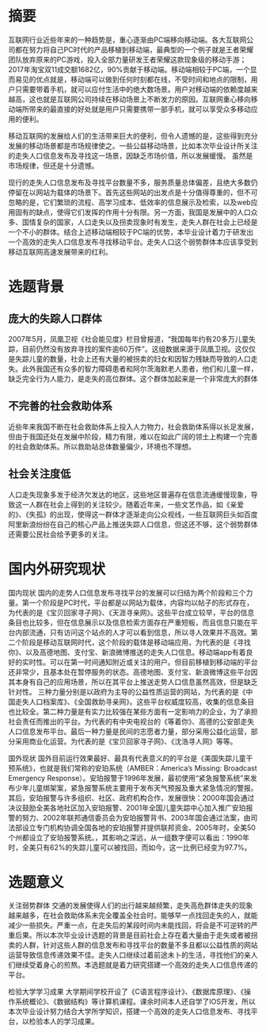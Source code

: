# 摘要
互联网行业近些年来的一种趋势是，重心逐渐由PC端移向移动端。各大互联网公司都在努力将自己PC时代的产品移植到移动端，最典型的一个例子就是王者荣耀团队放弃原来的PC游戏，投入全部力量研发王者荣耀这款现象级的移动手游；2017年淘宝双11成交额1682亿，90%贡献于移动端。移动端相较于PC端，一个显而易见的优点就是，移动端可以做到任何时刻都在线，不受时间和地点的限制，用户只需要带着手机，就可以应付生活中的绝大数场景。用户对移动端的依赖度越来越高，这也就是互联网公司持续在移动场景上不断发力的原因。互联网重心移向移动端所带来的最直接的好处就是用户只需要携带一部手机，就可以享受众多移动应用的便利。

移动互联网的发展给人们的生活带来巨大的便利，但令人遗憾的是，这些得到充分发展的移动场景都是市场规律使之。一些公益移动场景，比如本次毕业设计所关注的走失人口信息发布及寻找这一场景，因缺乏市场价值，所以发展缓慢。  虽然是市场规律，但还是十分遗憾。


现行的走失人口信息发布及寻找平台数量不多，服务质量总体偏差，且绝大多数仍停留在以网站为载体的场景下。首先这些网站的出发点是十分值得尊重的，但不可忽略的是，它们繁琐的流程、高学习成本、低效率的信息展示及检索，以及web应用固有的缺点，使得它们发挥的作用十分有限。另一方面，我国是发展中的人口众多、国情复杂的国家，人口走失以及拐卖现象时有发生，走失人群在社会上已经是一个不小的群体。结合上述移动端相较于PC端的优势，本毕业设计着力于研发出一个高效的走失人口信息发布寻找移动平台。走失人口这个弱势群体本应该享受到移动互联网高速发展带来的红利。

# 选题背景

## 庞大的失踪人口群体
2007年5月，凤凰卫视《社会能见度》栏目曾报道，“我国每年约有20多万儿童失踪，目前仍然没有放弃寻找的案件逾60万件”。这组数据来源于凤凰卫视。这仅仅是失踪儿童的数量，社会上还有大量的被拐卖的妇女和因智力残缺而导致的人口走失。此外我国还有众多的智力障碍患者和阿尔茨海默老人患者，他们和儿童一样，缺乏完全行为人能力，是走失的高位群体。这个群体加起来是一个非常庞大的群体

## 不完善的社会救助体系
近些年来我国不断在社会救助体系上投入人力物力，社会救助体系得以长足发展，但由于我国还处在发展中阶段，精力有限，难以在如此广阔的领土上构建一个完善的社会救助体系。所以救助站总体数量偏少，环境也不理想。

## 社会关注度低
人口走失现象多发于经济欠发达的地区，这些地区普遍存在信息流通缓慢现象，导致这一人群在社会上得到的关注较少。随着近年来，一些文艺作品，如《亲爱的》、《失孤》的出现，使得这一群体才逐渐走向公众视线，一些互联网巨头如百度阿里新浪纷纷在自己的核心产品上推送失踪人口信息，但这还不够，这个弱势群体还需要公民社会给予更多的关注。

# 国内外研究现状
国内现状
国内的走势人口信息发布寻找平台的发展可以归结为两个阶段和三个力量。第一个阶段是PC时代，平台都是以网站为载体，内容均以帖子的形式存在，为代表的是《宝贝回家寻子网》、《天涯寻亲网》。这些平台成立较早，平台的信息条目也比较多，但在信息展示以及信息检索方面存在严重短板，而且信息只能在平台内部流通，只有访问这个站点的人才可以看到信息，所以寻人效果并不高效。第二个阶段是移动互联网时代，这个阶段的载体是移动端应用，为代表的是《寻找你》、以及高德地图、支付宝、新浪微博推送的走失人口信息。移动端app有着良好的实时性。可以在第一时间通知附近或关注的用户。但目前移植到移动端的平台还非常少，且基本处在暂停服务的状态。高德地图、支付宝、新浪微博这些平台因其本身有自己的应用场景，所以在其平台上推送走势人口信息虽然高效，但是缺乏针对性。
三种力量分别是以政府为主导的公益性质运营的网站，为代表的是《中国走失人口档案库》、《全国救助寻亲网》。这些平台权威度较高，收集的信息条目也比较全。第二种力量是有实力比较强在某些方面有一定影响力的企业，为了承担社会责任而推出的平台。为代表的有中央电视台的《等着你》、高德的公安部走失人口信息发布平台。最后一种力量是民间的志愿者力量，部分采用公益化运营，部分采用商业化运营。为代表的是《宝贝回家寻子网》、《沈浩寻人网》等等。

国外现状
国外目前运行效果最好、最具有代表意义的的平台是《美国失踪儿童干预系统》，也就是我们常称的安珀系统（AMBER：America’s Missing: Broadcast Emergency Response）。安珀报警于1996年发展，最初使用“紧急报警系统”来发布少年儿童绑架案，紧急报警系统主要用于发布天气预报及重大紧急情况的警报。其后，安珀报警与许多组织、社区、政府机构合作，发展很快：2000年国会通过决议鼓励全美各地社区加入安珀报警、2001年全国儿童失踪中心加入推广安珀报警的努力、2002年联邦通信委员会为安珀报警背书、2003年国会通过法案，由司法部设立专门机构协调全国各地的安珀报警并提供联邦资金、2005年时，全美50个州都设立了安珀报警系统。，其影响之深远，从一组数字便可以看出：1990年时，全美只有62%的失踪儿童可以被找回，而如今，这一比例已经变为97.7%。

# 选题意义

关注弱势群体
交通的发展使得人们的出行越来越频繁，走失高危群体走失的现象越来越多，在社会救助体系未完全覆盖全社会时。能够早一点找回走失的人，就能减少一些损失。严重一点，在走失后的某段时间内未能找回，将会是不可逆转的严重后果。所以本次毕业设计选题的背景是目前社会上存在着大量由于走失或者被拐卖的人群，针对这些人群的信息发布和寻找平台的数量不多且都以公益性质的网站运营导致信息传递效果不佳。走失人口继续过着前途未卜的生活，寻找他们的亲人们继续受着身心的煎熬。本选题就是着力研究搭建一个高效的走失人口信息传递的平台。

检验大学学习成果
大学期间学校开设了《C语言程序设计》、《数据库原理》、《操作系统概论》、《数据结构》等计算机课程。课余时间本人还自学了IOS开发，所以本次毕业设计努力结合大学所学知识，搭建一个高效的走失人口信息发布、寻找平台，以检验本人的学习成果。
